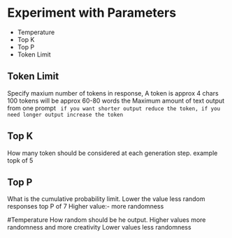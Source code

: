 # Experiment with Parameters

- Temperature
- Top K
- Top P
- Token Limit

## Token Limit 
Specify maxium number of tokens in response, A token is approx 4 chars 100 tokens will be approx 60-80 words
the Maximum amount of text output from one prompt
``` if you want shorter output reduce the token, if you need longer output increase the token```

## Top K
How many token should be considered at each generation step.
example topk of 5

## Top P
What is the cumulative probability limit.
Lower the value less random responses
top P of 7
Higher value:- more randomness

#Temperature How random should be he output.
Higher values more randomness and more creativity
Lower values less randomness
